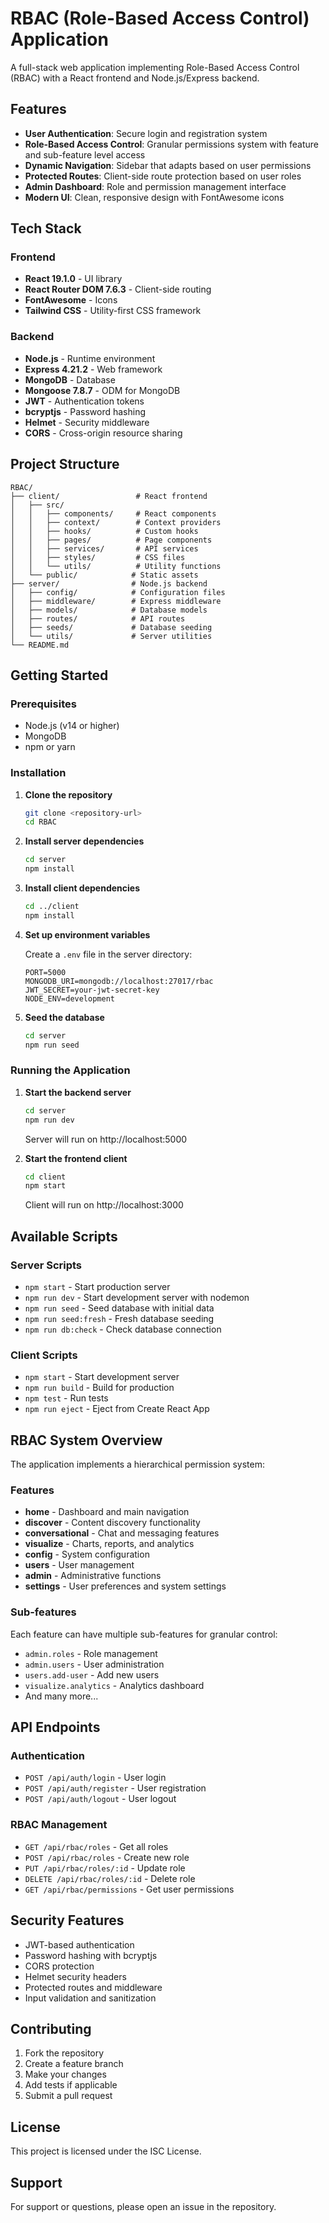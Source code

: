 # RBAC (Role-Based Access Control) Application

A full-stack web application implementing Role-Based Access Control (RBAC) with a React frontend and Node.js/Express backend.

## Features

- **User Authentication**: Secure login and registration system
- **Role-Based Access Control**: Granular permissions system with feature and sub-feature level access
- **Dynamic Navigation**: Sidebar that adapts based on user permissions
- **Protected Routes**: Client-side route protection based on user roles
- **Admin Dashboard**: Role and permission management interface
- **Modern UI**: Clean, responsive design with FontAwesome icons

## Tech Stack

### Frontend
- **React 19.1.0** - UI library
- **React Router DOM 7.6.3** - Client-side routing
- **FontAwesome** - Icons
- **Tailwind CSS** - Utility-first CSS framework

### Backend
- **Node.js** - Runtime environment
- **Express 4.21.2** - Web framework
- **MongoDB** - Database
- **Mongoose 7.8.7** - ODM for MongoDB
- **JWT** - Authentication tokens
- **bcryptjs** - Password hashing
- **Helmet** - Security middleware
- **CORS** - Cross-origin resource sharing

## Project Structure

```
RBAC/
├── client/                 # React frontend
│   ├── src/
│   │   ├── components/     # React components
│   │   ├── context/        # Context providers
│   │   ├── hooks/          # Custom hooks
│   │   ├── pages/          # Page components
│   │   ├── services/       # API services
│   │   ├── styles/         # CSS files
│   │   └── utils/          # Utility functions
│   └── public/            # Static assets
├── server/                # Node.js backend
│   ├── config/            # Configuration files
│   ├── middleware/        # Express middleware
│   ├── models/            # Database models
│   ├── routes/            # API routes
│   ├── seeds/             # Database seeding
│   └── utils/             # Server utilities
└── README.md
```

## Getting Started

### Prerequisites
- Node.js (v14 or higher)
- MongoDB
- npm or yarn

### Installation

1. **Clone the repository**
   ```bash
   git clone <repository-url>
   cd RBAC
   ```

2. **Install server dependencies**
   ```bash
   cd server
   npm install
   ```

3. **Install client dependencies**
   ```bash
   cd ../client
   npm install
   ```

4. **Set up environment variables**
   
   Create a `.env` file in the server directory:
   ```env
   PORT=5000
   MONGODB_URI=mongodb://localhost:27017/rbac
   JWT_SECRET=your-jwt-secret-key
   NODE_ENV=development
   ```

5. **Seed the database**
   ```bash
   cd server
   npm run seed
   ```

### Running the Application

1. **Start the backend server**
   ```bash
   cd server
   npm run dev
   ```
   Server will run on http://localhost:5000

2. **Start the frontend client**
   ```bash
   cd client
   npm start
   ```
   Client will run on http://localhost:3000

## Available Scripts

### Server Scripts
- `npm start` - Start production server
- `npm run dev` - Start development server with nodemon
- `npm run seed` - Seed database with initial data
- `npm run seed:fresh` - Fresh database seeding
- `npm run db:check` - Check database connection

### Client Scripts
- `npm start` - Start development server
- `npm run build` - Build for production
- `npm test` - Run tests
- `npm run eject` - Eject from Create React App

## RBAC System Overview

The application implements a hierarchical permission system:

### Features
- **home** - Dashboard and main navigation
- **discover** - Content discovery functionality
- **conversational** - Chat and messaging features
- **visualize** - Charts, reports, and analytics
- **config** - System configuration
- **users** - User management
- **admin** - Administrative functions
- **settings** - User preferences and system settings

### Sub-features
Each feature can have multiple sub-features for granular control:
- `admin.roles` - Role management
- `admin.users` - User administration
- `users.add-user` - Add new users
- `visualize.analytics` - Analytics dashboard
- And many more...

## API Endpoints

### Authentication
- `POST /api/auth/login` - User login
- `POST /api/auth/register` - User registration
- `POST /api/auth/logout` - User logout

### RBAC Management
- `GET /api/rbac/roles` - Get all roles
- `POST /api/rbac/roles` - Create new role
- `PUT /api/rbac/roles/:id` - Update role
- `DELETE /api/rbac/roles/:id` - Delete role
- `GET /api/rbac/permissions` - Get user permissions

## Security Features

- JWT-based authentication
- Password hashing with bcryptjs
- CORS protection
- Helmet security headers
- Protected routes and middleware
- Input validation and sanitization

## Contributing

1. Fork the repository
2. Create a feature branch
3. Make your changes
4. Add tests if applicable
5. Submit a pull request

## License

This project is licensed under the ISC License.

## Support

For support or questions, please open an issue in the repository.